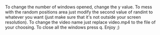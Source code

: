 To change the number of windows opened, change the y value.
To mess with the random positions area just modify the second value of randint to whatever you want (just make sure that it's not outside your screen resolution).
To change the video name just replace video.mp4 to the file of your choosing.
To close all the windows press q.
Enjoy ;)

